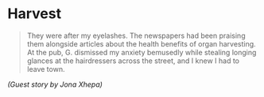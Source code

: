 Harvest
=======


>They were after my eyelashes. The newspapers had been praising them alongside articles about the health benefits of organ harvesting. At the pub, G. dismissed my anxiety bemusedly while stealing longing glances at the hairdressers across the street, and I knew I had to leave town.

*(Guest story by Jona Xhepa)*